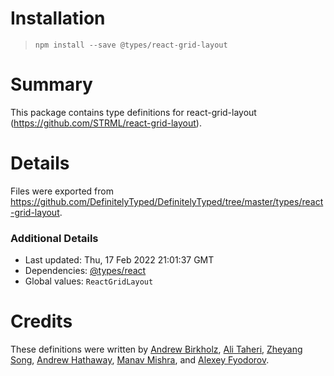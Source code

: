 # Installation
> `npm install --save @types/react-grid-layout`

# Summary
This package contains type definitions for react-grid-layout (https://github.com/STRML/react-grid-layout).

# Details
Files were exported from https://github.com/DefinitelyTyped/DefinitelyTyped/tree/master/types/react-grid-layout.

### Additional Details
 * Last updated: Thu, 17 Feb 2022 21:01:37 GMT
 * Dependencies: [@types/react](https://npmjs.com/package/@types/react)
 * Global values: `ReactGridLayout`

# Credits
These definitions were written by [Andrew Birkholz](https://github.com/abirkholz), [Ali Taheri](https://github.com/alitaheri), [Zheyang Song](https://github.com/ZheyangSong), [Andrew Hathaway](https://github.com/andrewhathaway), [Manav Mishra](https://github.com/manav-m), and [Alexey Fyodorov](https://github.com/al-fyodorov).
